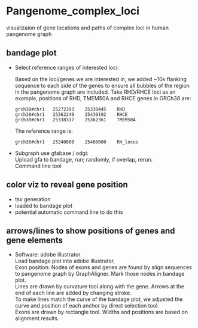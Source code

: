 # Pangenome_complex_loci
visualizaion of gene locations and paths of complex loci in human pangenome graph

## bandage plot
- Select reference ranges of interested loci:

  Based on the loci/genes we are interested in, we added ~10k flanking sequence to each side of the genes to ensure all bubbles of the region in the pangenome graph are included. Take RHD/RHCE loci as an example, positions of RHD, TMEM50A and RHCE genes in GRCh38 are:
  ```
  grch38#chr1	25272393	25330445	RHD
  grch38#chr1	25362249	25430192	RHCE
  grch38#chr1	25338317	25362361	TMEM50A
  ```
  The reference range is: 
  ```
  grch38#chr1	25240000	25460000	RH_locus
  ```

- Subgraph use gfabase / odgi:  
  Upload gfa to bandage, run; randomly, if overlap, rerun.  
  Command line tool 


## color viz to reveal gene position  
- tsv generation
- loaded to bandage plot 
- potential automatic command line to do this 


## arrows/lines to show positions of genes and gene elements
- Software: adobe illustrator  
Load bandage plot into adobe illustrator,  
Exon position: Nodes of exons and genes are found by align sequences to pangenome graph by GraphAligner. Mark those nodes in bandage plot.   
Lines are drawn by curvature tool along with the gene. Arrows at the end of each line are added by changing stroke.  
To make lines match the curve of the bandage plot, we adjusted the curve and position of each anchor by direct selection tool.   
Exons are drawn by rectangle tool. Widths and positions are based on alignment results.  



